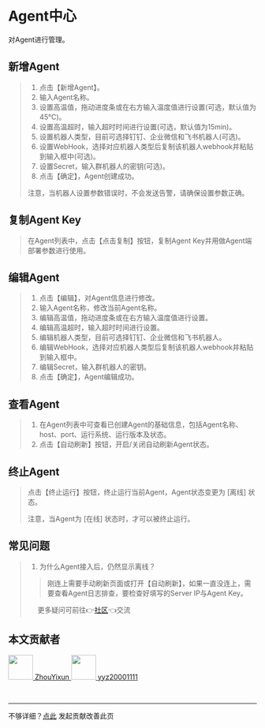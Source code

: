 # Agent中心

对Agent进行管理。

<el-alert style="margin-top: 20px" title="注意" show-icon type="info" description="Agent部署有疑问？可前往部署文档下的Agent端部署文档查看哦~" :closable="false"/>

## 新增Agent

> 1. 点击【新增Agent】。
> 2. 输入Agent名称。
> 3. 设置高温值，拖动进度条或在右方输入温度值进行设置(可选，默认值为45℃)。
> 4. 设置高温超时，输入超时时间进行设置(可选，默认值为15min)。
> 5. 设置机器人类型，目前可选择钉钉、企业微信和飞书机器人(可选)。
> 6. 设置WebHook，选择对应机器人类型后复制该机器人webhook并粘贴到输入框中(可选)。
> 7. 设置Secret，输入群机器人的密钥(可选)。
> 8. 点击【确定】，Agent创建成功。
>
> 注意，当机器人设置参数错误时，不会发送告警，请确保设置参数正确。

## 复制Agent Key

> 在Agent列表中，点击【点击复制】按钮，复制Agent Key并用做Agent端部署参数进行使用。

## 编辑Agent

> 1. 点击【编辑】，对Agent信息进行修改。
> 2. 输入Agent名称，修改当前Agent名称。
> 3. 编辑高温值，拖动进度条或在右方输入温度值进行设置。
> 4. 编辑高温超时，输入超时时间进行设置。
> 5. 编辑机器人类型，目前可选择钉钉、企业微信和飞书机器人。
> 6. 编辑WebHook，选择对应机器人类型后复制该机器人webhook并粘贴到输入框中。
> 7. 编辑Secret，输入群机器人的密钥。
> 8. 点击【确定】，Agent编辑成功。

## 查看Agent

> 1. 在Agent列表中可查看已创建Agent的基础信息，包括Agent名称、host、port、运行系统、运行版本及状态。
> 2. 点击【自动刷新】按钮，开启/关闭自动刷新Agent状态。

## 终止Agent

> 点击【终止运行】按钮，终止运行当前Agent，Agent状态变更为 [离线] 状态。
>
> 注意，当Agent为 [在线] 状态时，才可以被终止运行。

## 常见问题

> 1. 为什么Agent接入后，仍然显示离线？
>
> > 刚连上需要手动刷新页面或打开【自动刷新】，如果一直没连上，需要查看Agent日志排查，要检查好填写的Server IP与Agent Key。
>
> &nbsp;&nbsp;&nbsp;&nbsp;&nbsp;更多疑问可前往👉[社区](https://sonic-cloud.wiki)👈交流

## 本文贡献者
<div class="cont">
<a href="https://github.com/ZhouYixun" target="_blank">
<img src="https://avatars.githubusercontent.com/u/56339314?v=4" width="50"/>
<span>ZhouYixun</span>
</a>
<a href="https://github.com/yyz20001111" target="_blank">
<img src="https://avatars.githubusercontent.com/u/61265897?v=4" width="50"/>
<span>yyz20001111</span>
</a>
</div>


&nbsp;
&nbsp;
***
不够详细？[点此](https://github.com/SonicCloudOrg/sonic-offical-website/edit/main/src/markdown/doc/doc-agent.md) 发起贡献改善此页
